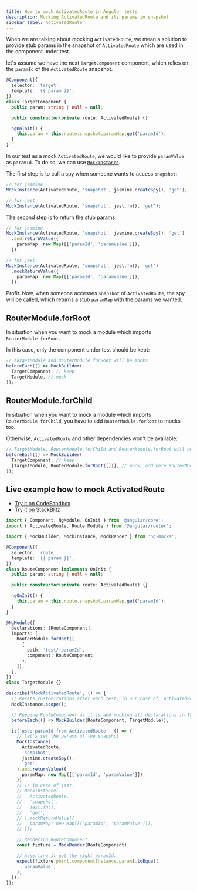 ```yaml
---
title: How to mock ActivatedRoute in Angular tests 
description: Mocking ActivatedRoute and its params in snapshot
sidebar_label: ActivatedRoute
---
```


When we are talking about mocking `ActivatedRoute`,
we mean a solution to provide stub params in the snapshot of `ActivatedRoute`
which are used in the component under test.

let's assume we have the next `TargetComponent` component,
which relies on the `paramId` of the `ActivatedRoute` snapshot. 

```ts
@Component({
  selector: 'target',
  template: '{{ param }}',
})
class TargetComponent {
  public param: string | null = null;

  public constructor(private route: ActivatedRoute) {}

  ngOnInit() {
    this.param = this.route.snapshot.paramMap.get('paramId');
  }
}
```

In our test as a mock `ActivatedRoute`, we would like to provide `paramValue` as `paramId`.
To do so, we can use [`MockInstance`](/api/MockInstance.md).

The first step is to call a spy when someone wants to access `snapshot`: 

```ts
// for jasmine
MockInstance(ActivatedRoute, 'snapshot', jasmine.createSpy(), 'get');

// for jest
MockInstance(ActivatedRoute, 'snapshot', jest.fn(), 'get');
```

The second step is to return the stub params:

```ts
// for jasmine
MockInstance(ActivatedRoute, 'snapshot', jasmine.createSpy(), 'get')
  .and.returnValue({
    paramMap: new Map([['paramId', 'paramValue']]),
  });

// for jest
MockInstance(ActivatedRoute, 'snapshot', jest.fn(), 'get')
  .mockReturnValue({
    paramMap: new Map([['paramId', 'paramValue']]),
  });
```

Profit. Now, when someone accesses `snapshot` of `ActivatedRoute`, the spy will be called,
which returns a stub `paramMap` with the params we wanted.


## RouterModule.forRoot

In situation when you want to mock a module which imports `RouterModule.forRoot`.

In this case, only the component under test should be kept:

```ts
// TargetModule and RouterModule.forRoot will be mocks
beforeEach(() => MockBuilder(
  TargetComponent, // keep
  TargetModule, // mock
));
```

## RouterModule.forChild

In situation when you want to mock a module which imports `RouterModule.forChild`,
you have to add `RouterModule.forRoot` to mocks too.

Otherwise, `ActivatedRoute` and other dependencies won't be available: 

```ts
// TargetModule, RouterModule.forChild and RouterModule.forRoot will be mocks
beforeEach(() => MockBuilder(
  TargetComponent, // keep
  [TargetModule, RouterModule.forRoot([])], // mock, add here RouterModule.forRoot([])
));
```

## Live example how to mock ActivatedRoute

- [Try it on CodeSandbox](https://codesandbox.io/p/sandbox/github/help-me-mom/ng-mocks-sandbox/tree/tests/?file=/src/examples/MockActivatedRoute/test.spec.ts&initialpath=%3Fspec%3DMockActivatedRoute)
- [Try it on StackBlitz](https://stackblitz.com/github/help-me-mom/ng-mocks-sandbox/tree/tests?file=src/examples/MockActivatedRoute/test.spec.ts&initialpath=%3Fspec%3DMockActivatedRoute)

```ts title="https://github.com/help-me-mom/ng-mocks/blob/master/examples/MockActivatedRoute/test.spec.ts"
import { Component, NgModule, OnInit } from '@angular/core';
import { ActivatedRoute, RouterModule } from '@angular/router';

import { MockBuilder, MockInstance, MockRender } from 'ng-mocks';

@Component({
  selector: 'route',
  template: '{{ param }}',
})
class RouteComponent implements OnInit {
  public param: string | null = null;

  public constructor(private route: ActivatedRoute) {}

  ngOnInit() {
    this.param = this.route.snapshot.paramMap.get('paramId');
  }
}

@NgModule({
  declarations: [RouteComponent],
  imports: [
    RouterModule.forRoot([
      {
        path: 'test/:paramId',
        component: RouteComponent,
      },
    ]),
  ],
})
class TargetModule {}

describe('MockActivatedRoute', () => {
  // Resets customizations after each test, in our case of `ActivatedRoute`.
  MockInstance.scope();

  // Keeping RouteComponent as it is and mocking all declarations in TargetModule.
  beforeEach(() => MockBuilder(RouteComponent, TargetModule));

  it('uses paramId from ActivatedRoute', () => {
    // Let's set the params of the snapshot.
    MockInstance(
      ActivatedRoute,
      'snapshot',
      jasmine.createSpy(),
      'get',
    ).and.returnValue({
      paramMap: new Map([['paramId', 'paramValue']]),
    });
    // // in case of jest.
    // MockInstance(
    //   ActivatedRoute,
    //   'snapshot',
    //   jest.fn(),
    //   'get',
    // ).mockReturnValue({
    //   paramMap: new Map([['paramId', 'paramValue']]),
    // });

    // Rendering RouteComponent.
    const fixture = MockRender(RouteComponent);

    // Asserting it got the right paramId.
    expect(fixture.point.componentInstance.param).toEqual(
      'paramValue',
    );
  });
});
```
